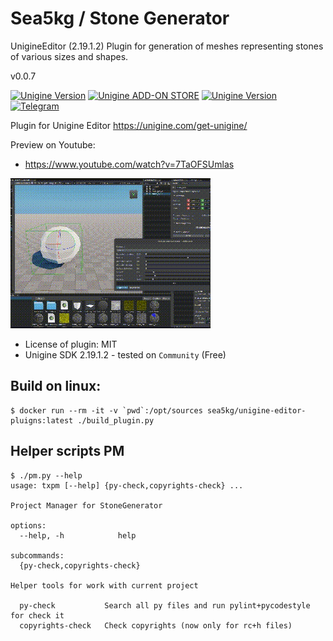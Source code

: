 # Sea5kg / Stone Generator

UnigineEditor (2.19.1.2) Plugin for generation of meshes representing stones of various sizes and shapes.

v0.0.7

[![Unigine Version](https://img.shields.io/badge/Unigine-2.19.1.2-yellow.svg)](https://developer.unigine.com/en/docs/2.19.1.2/) [![Unigine ADD-ON STORE](https://img.shields.io/badge/Unigine-AddonStore-black.svg)](https://store.unigine.com/add-on/1ee2ef39-4458-6124-aefe-dbe1b97903ce/description) [![Unigine Version](https://img.shields.io/badge/Youtube-Playlist-red.svg)](https://youtube.com/playlist?list=PL-Ky59xTi1WRCFocly-FhrFLLKwdbqEkO&feature=shared) [![Telegram](https://img.shields.io/badge/Telegram-Sea5kgStoneGenerator-blue.svg)](https://t.me/sea5kg_stonegenerator)



Plugin for Unigine Editor https://unigine.com/get-unigine/

Preview on Youtube:
- https://www.youtube.com/watch?v=7TaOFSUmlas

![preview](preview.gif)


* License of plugin: MIT
* Unigine SDK 2.19.1.2 - tested on `Community` (Free)


## Build on linux:

```
$ docker run --rm -it -v `pwd`:/opt/sources sea5kg/unigine-editor-pluigns:latest ./build_plugin.py
```


## Helper scripts PM

```
$ ./pm.py --help
usage: txpm [--help] {py-check,copyrights-check} ...

Project Manager for StoneGenerator

options:
  --help, -h            help

subcommands:
  {py-check,copyrights-check}

Helper tools for work with current project

  py-check           Search all py files and run pylint+pycodestyle for check it
  copyrights-check   Check copyrights (now only for rc+h files)
```